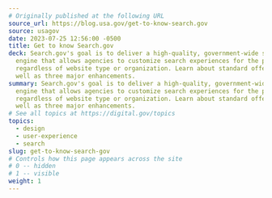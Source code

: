 ```yaml
---
# Originally published at the following URL
source_url: https://blog.usa.gov/get-to-know-search.gov
source: usagov
date: 2023-07-25 12:56:00 -0500
title: Get to know Search.gov
deck: Search.gov's goal is to deliver a high-quality, government-wide search
  engine that allows agencies to customize search experiences for the public,
  regardless of website type or organization. Learn about standard offerings, as
  well as three major enhancements.
summary: Search.gov's goal is to deliver a high-quality, government-wide search
  engine that allows agencies to customize search experiences for the public,
  regardless of website type or organization. Learn about standard offerings, as
  well as three major enhancements.
# See all topics at https://digital.gov/topics
topics:
  - design
  - user-experience
  - search
slug: get-to-know-search-gov
# Controls how this page appears across the site
# 0 -- hidden
# 1 -- visible
weight: 1
---
```

